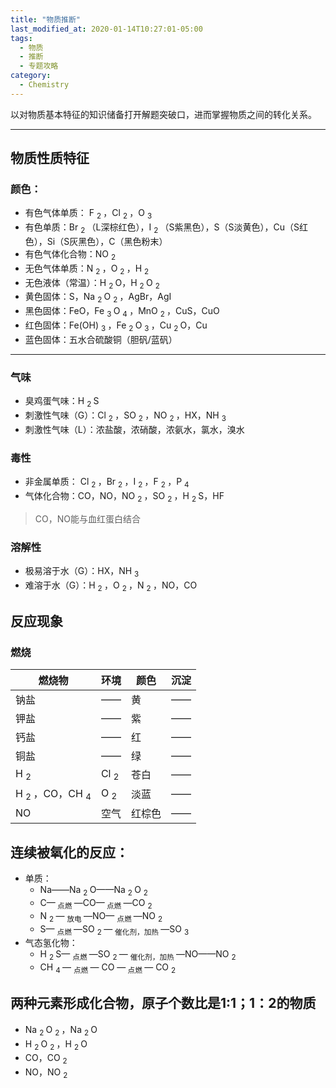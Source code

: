 ```yaml
---
title: "物质推断"
last_modified_at: 2020-01-14T10:27:01-05:00
tags: 
  - 物质
  - 推断
  - 专题攻略
category: 
  - Chemistry
---
```


以对物质基本特征的知识储备打开解题突破口，进而掌握物质之间的转化关系。

***

## 物质性质特征
### 颜色：
* 有色气体单质： F <sub> 2 </sub>，Cl <sub> 2 </sub>，O <sub> 3 </sub> 
* 有色单质：Br <sub> 2 </sub>（L深棕红色），I <sub> 2 </sub>（S紫黑色），S（S淡黄色），Cu（S红色），Si（S灰黑色），C（黑色粉末）
* 有色气体化合物：NO <sub> 2 </sub>
* 无色气体单质：N <sub> 2 </sub>，O <sub> 2 </sub>，H <sub> 2 </sub>
* 无色液体（常温）：H  <sub> 2 </sub> O，H  <sub> 2 </sub> O  <sub> 2 </sub>
* 黄色固体：S，Na <sub> 2 </sub> O <sub> 2 </sub>，AgBr，AgI
* 黑色固体：FeO，Fe <sub> 3 </sub> O <sub> 4 </sub>，MnO <sub> 2 </sub>，CuS，CuO
* 红色固体：Fe(OH) <sub> 3 </sub>，Fe <sub> 2 </sub> O  <sub> 3 </sub> ，Cu <sub> 2 </sub> O，Cu
* 蓝色固体：五水合硫酸铜（胆矾/蓝矾）

***

### 气味
* 臭鸡蛋气味：H <sub> 2 </sub> S
* 刺激性气味（G）：Cl <sub> 2 </sub> ，SO <sub> 2 </sub> ，NO <sub> 2 </sub>，HX，NH <sub> 3 </sub>
* 刺激性气味（L）：浓盐酸，浓硝酸，浓氨水，氯水，溴水

### 毒性
* 非金属单质： Cl <sub> 2 </sub> ，Br <sub> 2 </sub> ，I <sub> 2 </sub> ，F <sub> 2 </sub> ，P <sub> 4 </sub>
* 气体化合物：CO，NO，NO <sub> 2 </sub> ，SO <sub> 2 </sub> ，H <sub> 2 </sub> S，HF
> CO，NO能与血红蛋白结合

### 溶解性
* 极易溶于水（G）：HX，NH <sub> 3 </sub>
* 难溶于水（G）：H <sub> 2 </sub> ，O <sub> 2 </sub> ，N <sub> 2 </sub> ，NO，CO

## 反应现象

### 燃烧

| 燃烧物 | 环境 | 颜色 | 沉淀 |
| ---  | --- | --- | --- |
| 钠盐 | —— | 黄 | —— |
| 钾盐 | —— | 紫 | —— |
| 钙盐 | ——| 红 | —— |
| 铜盐 | —— | 绿 | —— |
| H <sub> 2 </sub> | Cl <sub> 2 </sub> | 苍白 | —— |
|H <sub> 2 </sub>，CO，CH <sub> 4 </sub> | O <sub> 2 </sub> |淡蓝|——|
|NO|空气|红棕色|——|


## 连续被氧化的反应：
* 单质：
    * Na——Na <sub> 2 </sub> O——Na <sub> 2 </sub> O <sub> 2 </sub>
    * C—<sub> 点燃 </sub>—CO—<sub> 点燃 </sub>—CO <sub> 2 </sub>
    * N <sub> 2 </sub> — <sub> 放电 </sub> —NO— <sub> 点燃 </sub> —NO <sub> 2 </sub>
    * S— <sub> 点燃 </sub> —SO <sub> 2 </sub>— <sub> 催化剂，加热 </sub> —SO <sub> 3 </sub>
* 气态氢化物：
    * H <sub> 2 </sub> S— <sub> 点燃 </sub> —SO <sub> 2 </sub> — <sub> 催化剂，加热 </sub>—NO——NO <sub> 2 </sub>
    * CH <sub> 4 </sub> — <sub> 点燃 </sub> — CO —<sub> 点燃 </sub>— CO <sub> 2 </sub>
    
## 两种元素形成化合物，原子个数比是1:1；1：2的物质
* Na <sub> 2 </sub> O <sub> 2 </sub>，Na <sub> 2 </sub> O
* H <sub> 2 </sub> O <sub> 2 </sub> ，H <sub> 2 </sub> O
* CO，CO <sub> 2 </sub>
* NO，NO <sub> 2 </sub>


